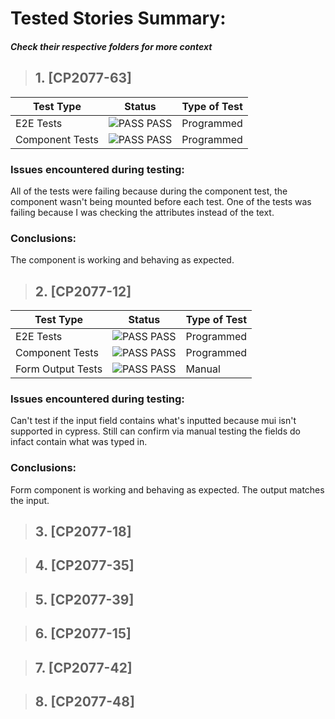 # **Tested Stories Summary:**

#### _Check their respective folders for more context_

> ## 1. **[CP2077-63]**

| Test Type       | Status                                                            | Type of Test |
| --------------- | ----------------------------------------------------------------- | ------------ |
| E2E Tests       | ![PASS](https://via.placeholder.com/15/00ff00/000000?text=+) PASS | Programmed   |
| Component Tests | ![PASS](https://via.placeholder.com/15/00ff00/000000?text=+) PASS | Programmed   |

### **Issues encountered during testing**:

All of the tests were failing because during the component test, the component wasn't being mounted before each test. One of the tests was failing because I was checking the attributes instead of the text.

### **Conclusions**:

The component is working and behaving as expected.

> ## 2. **[CP2077-12]**

| Test Type         | Status                                                            | Type of Test |
| ----------------- | ----------------------------------------------------------------- | ------------ |
| E2E Tests         | ![PASS](https://via.placeholder.com/15/00ff00/000000?text=+) PASS | Programmed   |
| Component Tests   | ![PASS](https://via.placeholder.com/15/00ff00/000000?text=+) PASS | Programmed   |
| Form Output Tests | ![PASS](https://via.placeholder.com/15/00ff00/000000?text=+) PASS | Manual       |

### **Issues encountered during testing**:

Can't test if the input field contains what's inputted because mui isn't supported in cypress. Still can confirm via manual testing
the fields do infact contain what was typed in.

### **Conclusions**:

Form component is working and behaving as expected. The output matches the input.

> ## 3. **[CP2077-18]**

> ## 4. **[CP2077-35]**

> ## 5. **[CP2077-39]**

> ## 6. **[CP2077-15]**

> ## 7. **[CP2077-42]**

> ## 8. **[CP2077-48]**

<!-- ![pass](https://via.placeholder.com/15/00ff00/000000?text=+) PASS
![fail](https://via.placeholder.com/15/ff0000/000000?text=+) FAIL -->
